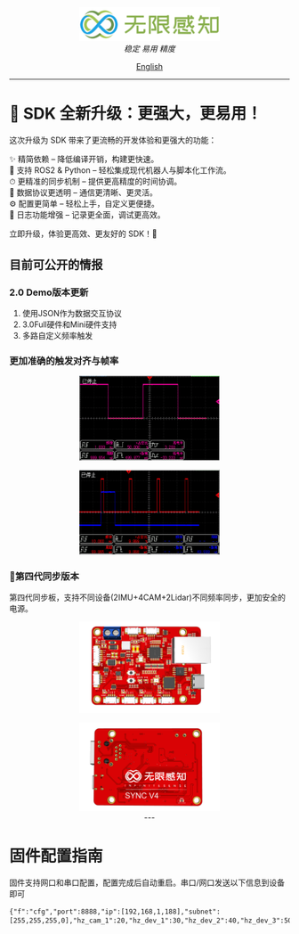 <p align="center">
<img style="width:50%;" alt="Logo" src="assets/main_logo.png">
<br>
<em>稳定 易用 精度</em>
<br>
</p>

<p align="center">
<a href="README.md">English</a>
</p>

---
# 🚀 SDK 全新升级：更强大，更易用！

这次升级为 SDK 带来了更流畅的开发体验和更强大的功能：

✨ 精简依赖 – 降低编译开销，构建更快速。  
🤖 支持 ROS2 & Python – 轻松集成现代机器人与脚本化工作流。  
⏱ 更精准的同步机制 – 提供更高精度的时间协调。  
📡 数据协议更透明 – 通信更清晰、更灵活。  
⚙️ 配置更简单 – 轻松上手，自定义更便捷。  
📜 日志功能增强 – 记录更全面，调试更高效。  

立即升级，体验更高效、更友好的 SDK！🚀
## 目前可公开的情报

### 2.0 Demo版本更新
1. 使用JSON作为数据交互协议  
2. 3.0Full硬件和Mini硬件支持  
3. 多路自定义频率触发  

### 更加准确的触发对齐与帧率

<p align="center">
<img style="width:50%;" alt="1秒钟触发" src="assets/one_second.png">
<br>
<p align="center">
<img  style="width:50%; alt="帧率对齐" src="assets/align.png">
<br>

### 📸第四代同步版本
第四代同步板，支持不同设备(2IMU+4CAM+2Lidar)不同频率同步，更加安全的电源。
<p align="center">
<img style="width:50%; alt="board_a" src="assets/board_a.png">
<br>
<p align="center">
<img style="width:50%; alt="board_b" src="assets/board_b.png">
<br>
---

# 固件配置指南
固件支持网口和串口配置，配置完成后自动重启。串口/网口发送以下信息到设备即可
```aiignore
{"f":"cfg","port":8888,"ip":[192,168,1,188],"subnet":[255,255,255,0],"hz_cam_1":20,"hz_dev_1":30,"hz_dev_2":40,"hz_dev_3":50,"uart_0_baud_rate":921600,"uart_1_baud_rate":9600,"uart_2_baud_rate":115200,"use_gps":true,"use_pps":true}
```

